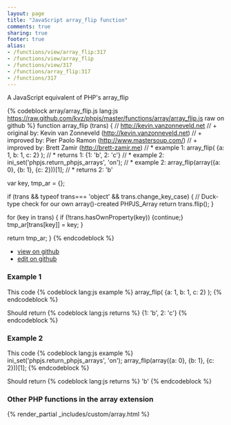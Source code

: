 ```yaml
---
layout: page
title: "JavaScript array_flip function"
comments: true
sharing: true
footer: true
alias:
- /functions/view/array_flip:317
- /functions/view/array_flip
- /functions/view/317
- /functions/array_flip:317
- /functions/317
---
```

<!-- Generated by Rakefile:build -->
A JavaScript equivalent of PHP's array_flip

{% codeblock array/array_flip.js lang:js https://raw.github.com/kvz/phpjs/master/functions/array/array_flip.js raw on github %}
function array_flip (trans) {
  // http://kevin.vanzonneveld.net
  // +   original by: Kevin van Zonneveld (http://kevin.vanzonneveld.net)
  // +      improved by: Pier Paolo Ramon (http://www.mastersoup.com/)
  // +      improved by: Brett Zamir (http://brett-zamir.me)
  // *     example 1: array_flip( {a: 1, b: 1, c: 2} );
  // *     returns 1: {1: 'b', 2: 'c'}
  // *     example 2: ini_set('phpjs.return_phpjs_arrays', 'on');
  // *     example 2: array_flip(array({a: 0}, {b: 1}, {c: 2}))[1];
  // *     returns 2: 'b'

  var key, tmp_ar = {};

  if (trans && typeof trans=== 'object' && trans.change_key_case) { // Duck-type check for our own array()-created PHPJS_Array
    return trans.flip();
  }

  for (key in trans) {
    if (!trans.hasOwnProperty(key)) {continue;}
    tmp_ar[trans[key]] = key;
  }

  return tmp_ar;
}
{% endcodeblock %}

 - [view on github](https://github.com/kvz/phpjs/blob/master/functions/array/array_flip.js)
 - [edit on github](https://github.com/kvz/phpjs/edit/master/functions/array/array_flip.js)

### Example 1
This code
{% codeblock lang:js example %}
array_flip( {a: 1, b: 1, c: 2} );
{% endcodeblock %}

Should return
{% codeblock lang:js returns %}
{1: 'b', 2: 'c'}
{% endcodeblock %}

### Example 2
This code
{% codeblock lang:js example %}
ini_set('phpjs.return_phpjs_arrays', 'on');
array_flip(array({a: 0}, {b: 1}, {c: 2}))[1];
{% endcodeblock %}

Should return
{% codeblock lang:js returns %}
'b'
{% endcodeblock %}


### Other PHP functions in the array extension
{% render_partial _includes/custom/array.html %}
